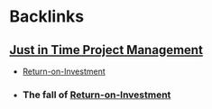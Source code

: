 
# Backlinks
## [Just in Time Project Management](<Just in Time Project Management.md>)
- [Return-on-Investment](<Return-on-Investment.md>)

- ### The fall of [Return-on-Investment](<Return-on-Investment.md>)

